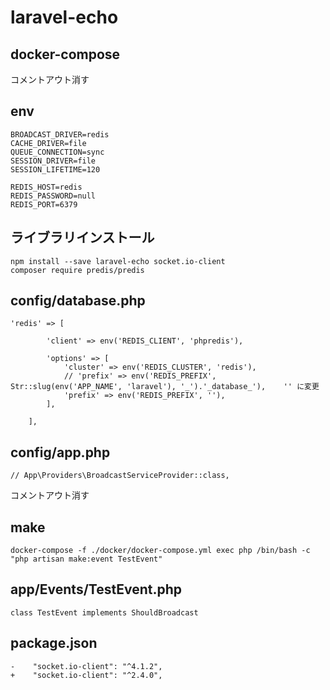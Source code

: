 # laravel-echo

## docker-compose
コメントアウト消す

## env
```
BROADCAST_DRIVER=redis
CACHE_DRIVER=file
QUEUE_CONNECTION=sync
SESSION_DRIVER=file
SESSION_LIFETIME=120

REDIS_HOST=redis
REDIS_PASSWORD=null
REDIS_PORT=6379
```

## ライブラリインストール
```
npm install --save laravel-echo socket.io-client
composer require predis/predis
```

## config/database.php
```
'redis' => [

        'client' => env('REDIS_CLIENT', 'phpredis'),

        'options' => [
            'cluster' => env('REDIS_CLUSTER', 'redis'),
            // 'prefix' => env('REDIS_PREFIX', Str::slug(env('APP_NAME', 'laravel'), '_').'_database_'),    '' に変更
            'prefix' => env('REDIS_PREFIX', ''),
        ],

    ],
```

## config/app.php
```
// App\Providers\BroadcastServiceProvider::class,
```
コメントアウト消す

## make
```
docker-compose -f ./docker/docker-compose.yml exec php /bin/bash -c "php artisan make:event TestEvent"
```

## app/Events/TestEvent.php
```
class TestEvent implements ShouldBroadcast
```

## package.json
```
-    "socket.io-client": "^4.1.2",
+    "socket.io-client": "^2.4.0",
```